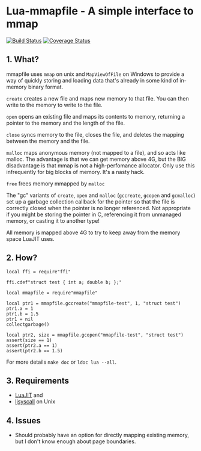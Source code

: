 # Lua-mmapfile - A simple interface to mmap

[![Build Status](https://travis-ci.org/geoffleyland/lua-mmapfile.svg?branch=master)](https://travis-ci.org/geoffleyland/lua-mmapfile)
[![Coverage Status](https://coveralls.io/repos/github/geoffleyland/lua-mmapfile/badge.svg?branch=master)](https://coveralls.io/github/geoffleyland/lua-mmapfile?branch=master)

## 1. What?

mmapfile uses `mmap` on unix and `MapViewOfFile` on Windows to provide a way
of quickly storing and loading data that's already in some kind of in-memory
binary format.

`create` creates a new file and maps new memory to that file.  You can
then write to the memory to write to the file.

`open` opens an existing file and maps its contents to memory, returning
a pointer to the memory and the length of the file.

`close` syncs memory to the file, closes the file, and deletes the
mapping between the memory and the file.

`malloc` maps anonymous memory (not mapped to a file), and so acts like
malloc.  The advantage is that we can get memory above 4G, but the BIG
disadvantage is that mmap is not a high-perfomance allocator.  Only use this
infrequently for big blocks of memory.  It's a nasty hack.

`free` frees memory mmapped by `malloc`

The "gc" variants of `create`, `open` and `malloc` (`gccreate`, `gcopen` and 
`gcmalloc`) set up a garbage collection callback for the pointer so that the
file is correctly closed when the pointer is no longer referenced.  Not
appropriate if you might be storing the pointer in C, referencing it from
unmanaged memory, or casting it to another type!

All memory is mapped above 4G to try to keep away from the memory space
LuaJIT uses.


## 2. How?

    local ffi = require"ffi"

    ffi.cdef"struct test { int a; double b; };"

    local mmapfile = require"mmapfile"

    local ptr1 = mmapfile.gccreate("mmapfile-test", 1, "struct test")
    ptr1.a = 1
    ptr1.b = 1.5
    ptr1 = nil
    collectgarbage()

    local ptr2, size = mmapfile.gcopen("mmapfile-test", "struct test")
    assert(size == 1)
    assert(ptr2.a == 1)
    assert(ptr2.b == 1.5)

For more details `make doc` or `ldoc lua --all`.


## 3. Requirements

+ [LuaJIT](http://luajit.org) and
+ [ljsyscall](https://github.com/justincormack/ljsyscall) on Unix


## 4. Issues

+ Should probably have an option for directly mapping existing memory, but
  I don't know enough about page boundaries.
